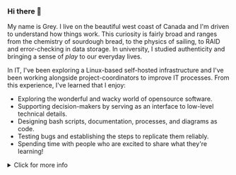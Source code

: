 ### Hi there 👋

My name is Grey. I live on the beautiful west coast of Canada and I'm driven to understand how things work. This curiosity is fairly broad and ranges from the chemistry of sourdough bread, to the physics of sailing, to RAID and error-checking in data storage. In university, I studied authenticity and bringing a sense of _play_ to our everyday lives. 

In IT, I've been exploring a Linux-based self-hosted infrastructure and I've been working alongside project-coordinators to improve IT processes. From this experience, I've learned that I enjoy:

- Exploring the wonderful and wacky world of opensource software. 
- Supporting decision-makers by serving as an interface to low-level technical details.
- Designing bash scripts, documentation, processes, and diagrams as code.
- Testing bugs and establishing the steps to replicate them reliably. 
- Spending time with people who are excited to share what they're learning!


<details><summary>Click for more info</summary>


## Working together
I feel exceptionally lucky to work with opensource. I get to help maintain communal resources and witness other curious generous people doing the same. Even when describing how to replicate a bug[1](#footnotes), I have a sense of contributing to something greater. I'm excited to keep learning and contributing[2](#footnotes).

If you're interesting in working together, then please reach out!  (radarsymphony at protonmail dot com)

### Projects
The following are some projects I've completed for clients.
- Migrated company's email data out of google into self-hosted solution by leveraging [imapsync](https://imapsync.lamiral.info/) and bash scripting[3](#footnotes).
- Migrated company [3cx VOIP system](https://www.3cx.com/) out of AWS to self-managed VPS. 
- Managed and provisioned Docker-based applications using CLI and Traefik proxy.
- Automated tasks and linked business processes with bash scripting and GUI tools like [n8n](https://n8n.io/).
- Created various bash scripts to query an [LDAP](https://www.openldap.org/) server and send emails with [msmtp](https://marlam.de/msmtp/) (e.g., confirm user info in DB, monitor mailbox size, send documents from filesystem).
- Designed a process for quickly creating infrastructure diagrams using [Structurizr](structurizr.com/) to host [C4](https://c4model.com/) inspired diagrams. This included dividing the code into modules and templates to make diagrams consistent and maintainable. 
- Designed an incident response and escalation procedure and trained team through lessons and drills.
- Designed a release-management system for monitoring and categorizing new releases into priority levels.
- Helped team members learn Linux CLI, basic docker management, and how to use [git](https://git-scm.com/) to build new skills and create their first pull requests.

### Personal Projects
Here are some of the projects I'm working on to develop my skills and improve the tech-related tools I use.
- Transition to self-hosting my data on a [Raspberry Pi](https://www.raspberrypi.com/).
- Build [blog](https://knightsdata.com) using [Hugo static site generator](https://gohugo.io/) hosted on github.io deployed by [github actions](https://docs.github.com/en/actions).
- Flashing opensource firmware ([ddwrt](https://dd-wrt.com/), [openwrt](https://openwrt.org/)) onto routers to enable increased networking functionality.
- Configure [Tailscale](https://tailscale.com/) and [Headscale](https://headscale.net/) to run in Docker containers using host networking on Oracle Cloud VPS and personal devices.
- Refine [my custom keyboard layout](https://github.com/radarsymphony/qmk_firmware/tree/master/keyboards/ferris/keymaps/radarsymphony) (based on Colemak-DH) for better ergonomics and [i3wm](https://i3wm.org/) integration. Translate this layout into a [config file](https://github.com/radarsymphony/dotfiles/blob/main/.config/keyd/default.conf) for [Keyd](https://github.com/rvaiya/keyd) so that I can use the same keylayout for my laptop.

<p align="center">
<img src="https://raw.githubusercontent.com/github/explore/80688e429a7d4ef2fca1e82350fe8e3517d3494d/topics/bash/bash.png" alt="Bash" height="40" style="vertical-align:top; margin:4px">
<img src="https://raw.githubusercontent.com/github/explore/80688e429a7d4ef2fca1e82350fe8e3517d3494d/topics/python/python.png" alt="Python" height="40" style="vertical-align:top; margin:4px">
<img src="https://raw.githubusercontent.com/github/explore/80688e429a7d4ef2fca1e82350fe8e3517d3494d/topics/php/php.png" alt="PHP" height="40" style="vertical-align:top; margin:4px">
<img src="https://github.com/traefik/traefik/raw/master/docs/content/assets/img/traefik.logo-dark.png" alt="Traefik" height="40" style="vertical-align:top; margin:4px">
<img src="https://raw.githubusercontent.com/github/explore/80688e429a7d4ef2fca1e82350fe8e3517d3494d/topics/docker/docker.png" alt="Docker" height="40" style="vertical-align:top; margin:4px">
<img src="https://static.structurizr.com/img/favicon.png" alt="Structurizr" height="40" style="vertical-align:top; margin:4px">
<img src="https://raw.githubusercontent.com/github/explore/80688e429a7d4ef2fca1e82350fe8e3517d3494d/topics/vim/vim.png" alt="Vim" height="40" 
style="vertical-align:top; margin:4px">
<img src="https://i3wm.org/favicon.ico" alt="i3wm" height="40" style="vertical-align:top; margin:4px">
</p>

## footnotes

1. Example bug reports: [Bookstack issue](https://github.com/BookStackApp/BookStack/issues/3477), [Nextcloud issue](https://github.com/nextcloud/richdocuments/issues/2941), [Freescout issue](https://github.com/freescout-helpdesk/freescout/issues/2189)
2. I'm intrigued by how the opensource community manages these common resources. How does the opensource community mitigate "the tragedy of the commons" and how is it still susceptible? What takeaways are useful in others areas of life? Yes, these "resources" are digital and perhaps not constrained by the same laws that govern natural resources. But they are resources that take maintenance and management. They require people to coordinate and communicate. And the health of the resource is often dependent on how people give back. 
3. I was later able to use Imapsync and bash scripting to salvage IMAP data from a corrupted MariaDB instance.


</details>
